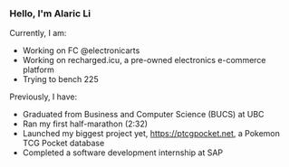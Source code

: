 <!--
**alaricli/alaricli** is a ✨ _special_ ✨ repository because its `README.md` (this file) appears on your GitHub profile.

Here are some ideas to get you started:

- 🔭 I’m currently working on ...
- 🌱 I’m currently learning ...
- 👯 I’m looking to collaborate on ...
- 🤔 I’m looking for help with ...
- 💬 Ask me about ...
- 📫 How to reach me: ...
- 😄 Pronouns: ...
- ⚡ Fun fact: ...
-->


### Hello, I'm Alaric Li

Currently, I am:
- Working on FC @electronicarts
- Working on recharged.icu, a pre-owned electronics e-commerce platform
- Trying to bench 225

Previously, I have:
- Graduated from Business and Computer Science (BUCS) at UBC
- Ran my first half-marathon (2:32)
- Launched my biggest project yet, https://ptcgpocket.net, a Pokemon TCG Pocket database
- Completed a software development internship at SAP

